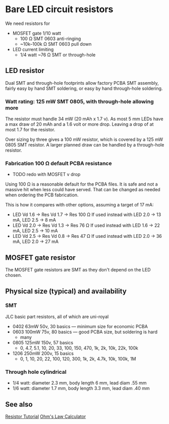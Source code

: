# Bare LED circuit resistors

We need resistors for

-   MOSFET gate 1/10 watt
    -   100 Ω SMT 0603 anti-ringing
    -   ~10k–100k Ω SMT 0603 pull down
-   LED current limiting
    -   1/4 watt ~76 Ω SMT or through-hole

## LED resistor

Dual SMT and through-hole footprints allow factory PCBA SMT assembly,
  fairly easy by hand SMT soldering, or easy by hand through-hole soldering.

### Watt rating: 125 mW SMT 0805, with through-hole allowing more

The resistor must handle 34 mW (20 mAh x 1.7 v).
As most 5 mm LEDs have a max draw of 20 mAh and a 1.6 volt or more drop.
Leaving a drop of at most 1.7 for the resistor.

Over sizing by three gives a 100 mW resistor, 
  which is covered by a 125 mW 0805 SMT resistor.
A larger planned draw can be handled by a through-hole resistor.

### Fabrication 100 Ω default PCBA resistance

-   TODO redo with MOSFET v drop

Using 100 Ω is a reasonable default for the PCBA files.
It is safe and not a massive hit when less could have served.
That can be changed as needed when ordering the PCB fabrication.

This is how it compares with other options, assuming a target of 17 mA:

-   LED Vd 1.6 -> Res Vd 1.7 -> Res 100 Ω 
    If used instead with LED 2.0 -> 13 mA, LED 2.5 -> 8 mA
-   LED Vd 2.0 -> Res Vd 1.3 -> Res 76 Ω
    If used instead with LED 1.6 -> 22 mA, LED 2.5 -> 10 mA
-   LED Vd 2.5 -> Res Vd 0.8 -> Res 47 Ω
    If used instead with LED 2.0 -> 36 mA, LED 2.0 -> 27 mA

## MOSFET gate resistor

The MOSFET gate resistors are SMT as they don't depend on the LED chosen.

## Physical size (typical) and availability

### SMT

JLC basic part resistors, all of which are uni-royal 

-   0402 63mW 50v, 30 basics — minimum size for economic PCBA
-   0603 100mW 75v, 80 basics — good PCBA size, but soldering is hard
    -   many
-   0805 125mW 150v, 57 basics
    -   0, 4.7, 5.1, 10, 20, 33, 100, 150, 470, 1k, 2k, 10k, 22k, 100k 
-   1206 250mW 200v, 15 basics
    -   0, 1, 10, 20, 22, 100, 120, 300, 1k, 2k, 4.7k, 10k, 100k, 1M

### Through hole cylindrical

-   1/4 watt: diameter 2.3 mm, body length 6 mm, lead diam .55 mm
-   1/6 watt: diameter 1.7 mm, body length 3.3 mm, lead diam .40 mm

## See also

[Resistor Tutorial](https://www.electronics-tutorials.ws/resistor/res_3.html)
[Ohm's Law Calculator](https://www.calculator.net/ohms-law-calculator.html)
